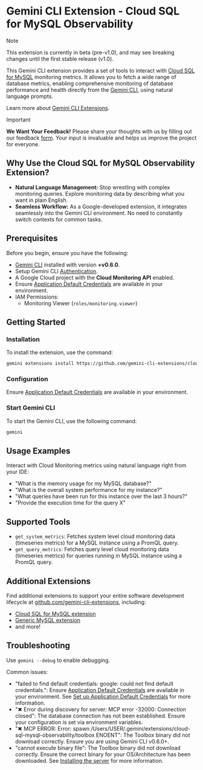 # Gemini CLI Extension - Cloud SQL for MySQL Observability

> [!NOTE]
> This extension is currently in beta (pre-v1.0), and may see breaking changes until the first stable release (v1.0).

This Gemini CLI extension provides a set of tools to interact with [Cloud SQL for MySQL](https://cloud.google.com/sql/docs/mysql) monitoring metrics. It allows you to fetch a wide range of database metrics, enabling comprehensive monitoring of database performance and health directly from the [Gemini CLI](https://google-gemini.github.io/gemini-cli/), using natural language prompts.

Learn more about [Gemini CLI Extensions](https://github.com/google-gemini/gemini-cli/blob/main/docs/extensions/index.md).
> [!IMPORTANT]
> **We Want Your Feedback!**
> Please share your thoughts with us by filling out our feedback [form][form]. 
> Your input is invaluable and helps us improve the project for everyone.

[form]: https://docs.google.com/forms/d/e/1FAIpQLSfEGmLR46iipyNTgwTmIDJqzkAwDPXxbocpXpUbHXydiN1RTw/viewform?usp=pp_url&entry.157487=cloud-sql-mysql-observability

## Why Use the Cloud SQL for MySQL Observability Extension?

* **Natural Language Management:** Stop wrestling with complex monitoring queries. Explore monitoring data by describing what you want in plain English.
* **Seamless Workflow:** As a Google-developed extension, it integrates seamlessly into the Gemini CLI environment. No need to constantly switch contexts for common tasks.


## Prerequisites

Before you begin, ensure you have the following:

* [Gemini CLI](https://github.com/google-gemini/gemini-cli) installed with version **+v0.6.0**.
* Setup Gemini CLI [Authentication](https://github.com/google-gemini/gemini-cli/tree/main?tab=readme-ov-file#-authentication-options).
* A Google Cloud project with the **Cloud Monitoring API** enabled.
* Ensure [Application Default Credentials](https://cloud.google.com/docs/authentication/gcloud) are available in your environment.
* IAM Permissions:
  * Monitoring Viewer (`roles/monitoring.viewer`)

## Getting Started

### Installation

To install the extension, use the command:

```bash
gemini extensions install https://github.com/gemini-cli-extensions/cloud-sql-mysql-observability
```

### Configuration

Ensure [Application Default Credentials](https://cloud.google.com/docs/authentication/gcloud) are available in your environment.

### Start Gemini CLI

To start the Gemini CLI, use the following command:

```bash
gemini
```

## Usage Examples

Interact with Cloud Monitoring metrics using natural language right from your IDE:

* "What is the memory usage for my MySQL database?"
* "What is the overall system performance for my instance?"
* "What queries have been run for this instance over the last 3 hours?"
* "Provide the execution time for the query X"

## Supported Tools

* `get_system_metrics`: Fetches system level cloud monitoring data (timeseries metrics) for a MySQL instance using a PromQL query.
* `get_query_metrics`: Fetches query level cloud monitoring data (timeseries metrics) for queries running in MySQL instance using a PromQL query.

## Additional Extensions

Find additional extensions to support your entire software development lifecycle at [github.com/gemini-cli-extensions](https://github.com/gemini-cli-extensions), including:
* [Cloud SQL for MySQL extension](https://github.com/gemini-cli-extensions/cloud-sql-mysql)
* [Generic MySQL extension](https://github.com/gemini-cli-extensions/mysql)
* and more!

## Troubleshooting

Use `gemini --debug` to enable debugging.

Common issues:

* "failed to find default credentials: google: could not find default credentials.": Ensure [Application Default Credentials](https://cloud.google.com/docs/authentication/gcloud) are available in your environment. See [Set up Application Default Credentials](https://cloud.google.com/docs/authentication/external/set-up-adc) for more information.
* "✖ Error during discovery for server: MCP error -32000: Connection closed": The database connection has not been established. Ensure your configuration is set via environment variables.
* "✖ MCP ERROR: Error: spawn /Users/USER/.gemini/extensions/cloud-sql-mysql-observability/toolbox ENOENT": The Toolbox binary did not download correctly. Ensure you are using Gemini CLI v0.6.0+.
* "cannot execute binary file": The Toolbox binary did not download correctly. Ensure the correct binary for your OS/Architecture has been downloaded. See [Installing the server](https://googleapis.github.io/genai-toolbox/getting-started/introduction/#installing-the-server) for more information.
